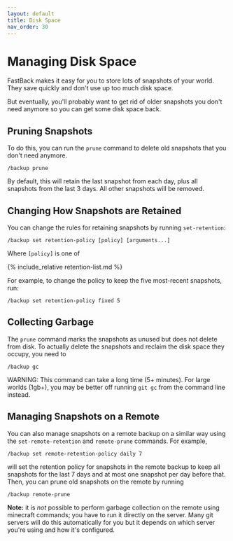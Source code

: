 ```yaml
---
layout: default
title: Disk Space
nav_order: 30
---
```


# Managing Disk Space

FastBack makes it easy for you to store lots of snapshots of your world. They save quickly
and don't use up too much disk space.

But eventually, you'll probably want to get rid of older snapshots you don't need anymore so
you can get some disk space back.

## Pruning Snapshots

To do this, you can run the `prune` command to delete old snapshots that you don't need anymore.

```
/backup prune
```

By default, this will retain the last snapshot from each day, plus all snapshots
from the last 3 days. All other snapshots will be removed.

## Changing How Snapshots are Retained

You can change the rules for retaining snapshots by running `set-retention`:

```
/backup set retention-policy [policy] [arguments...]
```

Where `[policy]` is one of

{% include_relative retention-list.md %}

For example, to change the policy to keep the five most-recent snapshots, run:

```
/backup set retention-policy fixed 5
```

## Collecting Garbage

The `prune` command marks the snapshots as unused but does not delete from disk.
To actually delete the snapshots and reclaim the disk space they occupy, you need to

```
/backup gc
```

WARNING: This command can take a long time (5+ minutes).  For large worlds (1gb+), 
you may be better off running `git gc` from the command line instead.

## Managing Snapshots on a Remote

You can also manage snapshots on a remote backup on a similar way using the
`set-remote-retention` and `remote-prune` commands. For example,

```
/backup set remote-retention-policy daily 7
```

will set the retention policy for snapshots in the remote backup to keep all snapshots for the last 7 days
and at most one snapshot per day before that. Then, you can prune old snapshots on the remote by
running

```
/backup remote-prune
```

**Note:** it is *not* possible to perform garbage collection on the remote using minecraft commands; you have
to run it directly on the server. Many git servers will do this automatically for you but it depends on which
server you're using and how it's configured.
